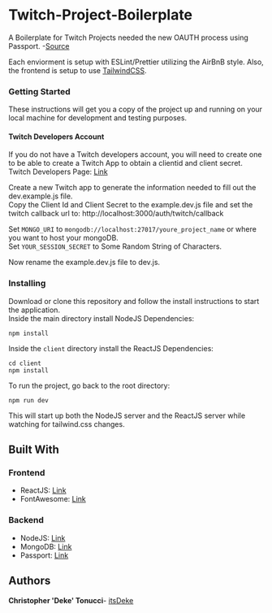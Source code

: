 # Twitch-Project-Boilerplate

A Boilerplate for Twitch Projects needed the new OAUTH process using Passport. -[Source](https://github.com/twitchdev/authentication-node-sample)

Each enviorment is setup with ESLint/Prettier utilizing the AirBnB style. Also, the frontend is setup to use [TailwindCSS](https://tailwindcss.com/).

### Getting Started

These instructions will get you a copy of the project up and running on your local machine for development and testing purposes.

#### Twitch Developers Account

If you do not have a Twitch developers account, you will need to create one to be able to create a Twitch App to obtain a clientid and client secret. Twitch Developers Page: [Link](https://dev.twitch.tv/)

Create a new Twitch app to generate the information needed to fill out the dev.example.js file.  
Copy the Client Id and Client Secret to the example.dev.js file and set the twitch callback url to: http://localhost:3000/auth/twitch/callback

Set <code>MONGO_URI</code> to <code>mongodb://localhost:27017/youre_project_name</code> or where you want to host your mongoDB.  
Set <code>YOUR_SESSION_SECRET</code> to Some Random String of Characters.

Now rename the example.dev.js file to dev.js.

### Installing

Download or clone this repository and follow the install instructions to start the application.  
Inside the main directory install NodeJS Dependencies:

```
npm install
```

Inside the `client` directory install the ReactJS Dependencies:

```
cd client
npm install
```

To run the project, go back to the root directory:

```
npm run dev
```

This will start up both the NodeJS server and the ReactJS server while watching for tailwind.css changes.

## Built With

### Frontend

- ReactJS: [Link](https://reactjs.org/)
- FontAwesome: [Link](https://fontawesome.com)

### Backend

- NodeJS: [Link](https://nodejs.org/en/)
- MongoDB: [Link](https://www.mongodb.com/)
- Passport: [Link](http://www.passportjs.org/)

## Authors

**Christopher 'Deke' Tonucci**- [itsDeke](https://github.com/itsDeke)
